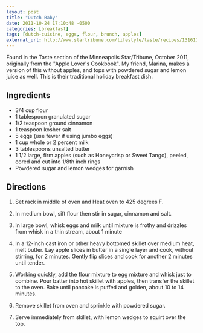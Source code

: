 ```yaml
---
layout: post
title: "Dutch Baby"
date: 2011-10-24 17:10:48 -0500
categories: [breakfast]
tags: [dutch-cuisine, eggs, flour, brunch, apples]
external_url: http://www.startribune.com/lifestyle/taste/recipes/131611308.html
---
```


Found in the Taste section of the Minneapolis Star/Tribune, October
2011, originally from the "Apple Lover's Cookbook". My friend, Marina,
makes a version of this without apples, and tops with powdered sugar
and lemon juice as well. This is their traditional holiday breakfast
dish.



## Ingredients

* 3/4 cup flour
* 1 tablespoon granulated sugar
* 1/2 teaspoon ground cinnamon
* 1 teaspoon kosher salt
* 5 eggs (use fewer if using jumbo eggs)
* 1 cup whole or 2 percent milk
* 3 tablespoons unsalted butter
* 1 1/2 large, firm apples (such as Honeycrisp or Sweet Tango), peeled, cored and cut into 1/8th inch rings
* Powdered sugar and lemon wedges for garnish


## Directions

1. Set rack in middle of oven and Heat oven to 425 degrees F.

1. In medium bowl, sift flour then stir in sugar, cinnamon and salt.

1. In large bowl, whisk eggs and milk until mixture is frothy and
   drizzles from whisk in a thin stream, about 1 minute

1. In a 12-inch cast iron or other heavy bottomed skillet over medium
heat, melt butter. Lay apple slices in butter in a single layer and
cook, without stirring, for 2 minutes. Gently flip slices and cook
for another 2 minutes until tender.

1. Working quickly, add the flour mixture to egg mixture and whisk just
to combine. Pour batter into hot skillet with apples, then transfer
the skillet to the oven. Bake until pancake is puffed and golden,
about 10 to 14 minutes.

1. Remove skillet from oven and sprinkle with powdered sugar.

1. Serve immediately from skillet, with lemon wedges to squirt over the top.
